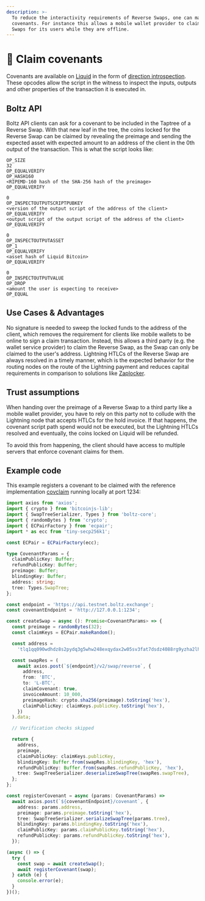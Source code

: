 ```yaml
---
description: >-
  To reduce the interactivity requirements of Reverse Swaps, one can make use of
  covenants. For instance this allows a mobile wallet provider to claim Reverse
  Swaps for its users while they are offline.
---
```


# 📜 Claim covenants

Covenants are available on [Liquid](https://liquid.net/) in the form of
[direction introspection](https://github.com/ElementsProject/elements/blob/master/doc/tapscript_opcodes.md#new-opcodes-for-additional-functionality).
These opcodes allow the script in the witness to inspect the inputs, outputs and
other properties of the transaction it is executed in.

## Boltz API

Boltz API clients can ask for a covenant to be included in the Taptree of a
Reverse Swap. With that new leaf in the tree, the coins locked for the Reverse
Swap can be claimed by revealing the preimage and sending the expected asset
with expected amount to an address of the client in the 0th output of the
transaction. This is what the script looks like:

```
OP_SIZE
32
OP_EQUALVERIFY
OP_HASH160
<RIPEMD-160 hash of the SHA-256 hash of the preimage>
OP_EQUALVERIFY

0
OP_INSPECTOUTPUTSCRIPTPUBKEY
<version of the output script of the address of the client>
OP_EQUALVERIFY
<output script of the output script of the address of the client>
OP_EQUALVERIFY

0
OP_INSPECTOUTPUTASSET
OP_1
OP_EQUALVERIFY
<asset hash of Liquid Bitcoin>
OP_EQUALVERIFY

0
OP_INSPECTOUTPUTVALUE
OP_DROP
<amount the user is expecting to receive>
OP_EQUAL
```

## Use Cases & Advantages

No signature is needed to sweep the locked funds to the address of the client,
which removes the requirement for clients like mobile wallets to be online to
sign a claim transaction. Instead, this allows a third party (e.g. the wallet
service provider) to claim the Reverse Swap, as the Swap can only be claimed to
the user's address. Lightning HTLCs of the Reverse Swap are always resolved in a
timely manner, which is the expected behavior for the routing nodes on the route
of the Lightning payment and reduces capital requirements in comparison to
solutions like [Zaplocker](https://github.com/supertestnet/zaplocker).

## Trust assumptions

When handing over the preimage of a Reverse Swap to a third party like a mobile
wallet provider, you have to rely on this party not to collude with the
Lightning node that accepts HTLCs for the hold invoice. If that happens, the
covenant script path spend would not be executed, but the Lightning HTLCs
resolved and eventually, the coins locked on Liquid will be refunded.

To avoid this from happening, the client should have access to multiple servers
that enforce covenant claims for them.

## Example code

This example registers a covenant to be claimed with the reference
implementation [covclaim](https://github.com/BoltzExchange/covclaim/) running
locally at port 1234:

```typescript
import axios from 'axios';
import { crypto } from 'bitcoinjs-lib';
import { SwapTreeSerializer, Types } from 'boltz-core';
import { randomBytes } from 'crypto';
import { ECPairFactory } from 'ecpair';
import * as ecc from 'tiny-secp256k1';

const ECPair = ECPairFactory(ecc);

type CovenantParams = {
  claimPublicKey: Buffer;
  refundPublicKey: Buffer;
  preimage: Buffer;
  blindingKey: Buffer;
  address: string;
  tree: Types.SwapTree;
};

const endpoint = 'https://api.testnet.boltz.exchange';
const covenantEndpoint = 'http://127.0.0.1:1234';

const createSwap = async (): Promise<CovenantParams> => {
  const preimage = randomBytes(32);
  const claimKeys = ECPair.makeRandom();

  const address =
    'tlq1qq090wdhdz8s2pydq3g5whw248exqydax2w05sv3fat7dsdz4088rg9yzha2lh8rcr2wq4ek244ug77al8ps27shp59e588azj';

  const swapRes = (
    await axios.post(`${endpoint}/v2/swap/reverse`, {
      address,
      from: 'BTC',
      to: 'L-BTC',
      claimCovenant: true,
      invoiceAmount: 10_000,
      preimageHash: crypto.sha256(preimage).toString('hex'),
      claimPublicKey: claimKeys.publicKey.toString('hex'),
    })
  ).data;

  // Verification checks skipped

  return {
    address,
    preimage,
    claimPublicKey: claimKeys.publicKey,
    blindingKey: Buffer.from(swapRes.blindingKey, 'hex'),
    refundPublicKey: Buffer.from(swapRes.refundPublicKey, 'hex'),
    tree: SwapTreeSerializer.deserializeSwapTree(swapRes.swapTree),
  };
};

const registerCovenant = async (params: CovenantParams) =>
  await axios.post(`${covenantEndpoint}/covenant`, {
    address: params.address,
    preimage: params.preimage.toString('hex'),
    tree: SwapTreeSerializer.serializeSwapTree(params.tree),
    blindingKey: params.blindingKey.toString('hex'),
    claimPublicKey: params.claimPublicKey.toString('hex'),
    refundPublicKey: params.refundPublicKey.toString('hex'),
  });

(async () => {
  try {
    const swap = await createSwap();
    await registerCovenant(swap);
  } catch (e) {
    console.error(e);
  }
})();
```

